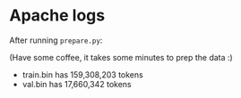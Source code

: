 
# Apache logs

After running `prepare.py`:

(Have some coffee, it takes some minutes to prep the data :)

- train.bin has 159,308,203 tokens
- val.bin has 17,660,342 tokens


